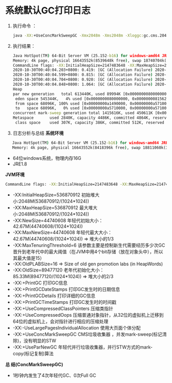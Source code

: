 # 系统默认GC打印日志
1. 执行命令 ：
    ```cmd
    java -XX:+UseConcMarkSweepGC -Xmx2048m -Xms2048m -Xloggc:gc.cms.2048.log -XX:+PrintGCDetails -XX:+PrintGCDateStamps com.mariston.weektwo.GCLogAnalysis
    ```
2. 执行结果：
    ```cmd
   Java HotSpot(TM) 64-Bit Server VM (25.152-b16) for windows-amd64 JRE (1.8.0_152-b16), built on Sep 14 2017 02:29:36 by "java_re" with MS VC++ 10.0 (VS2010)
   Memory: 4k page, physical 16643552k(8539648k free), swap 18740704k(4296420k free)
   CommandLine flags: -XX:InitialHeapSize=2147483648 -XX:MaxHeapSize=2147483648 -XX:MaxNewSize=697933824 -XX:MaxTenuringThreshold=6 -XX:NewSize=697933824 -XX:OldPLABSize=16 -XX:OldSize=1395867648 -XX:+PrintGC -XX:+PrintGCDateStamps -XX:+PrintGCDetails -XX:+PrintGCTimeStamps -XX:+UseCompressedClassPointers -XX:+UseCompressedOops -XX:+UseConcMarkSweepGC -XX:-UseLargePagesIndividualAllocation -XX:+UseParNewGC 
   2020-10-30T00:40:04.203+0800: 0.419: [GC (Allocation Failure) 2020-10-30T00:40:04.203+0800: 0.419: [ParNew: 545344K->68096K(613440K), 0.3186208 secs] 545344K->147423K(2029056K), 0.3188300 secs] [Times: user=0.14 sys=0.19, real=0.32 secs] 
   2020-10-30T00:40:04.599+0800: 0.815: [GC (Allocation Failure) 2020-10-30T00:40:04.599+0800: 0.815: [ParNew: 613440K->68096K(613440K), 0.0366450 secs] 692767K->270655K(2029056K), 0.0367509 secs] [Times: user=0.05 sys=0.19, real=0.04 secs] 
   2020-10-30T00:40:04.704+0800: 0.920: [GC (Allocation Failure) 2020-10-30T00:40:04.704+0800: 0.920: [ParNew: 613440K->68096K(613440K), 0.0758636 secs] 815999K->391323K(2029056K), 0.0759174 secs] [Times: user=0.53 sys=0.05, real=0.08 secs] 
   2020-10-30T00:40:04.848+0800: 1.064: [GC (Allocation Failure) 2020-10-30T00:40:04.848+0800: 1.064: [ParNew: 613440K->68096K(613440K), 0.0847833 secs] 936667K->518707K(2029056K), 0.0848768 secs] [Times: user=0.56 sys=0.03, real=0.09 secs] 
   Heap
    par new generation   total 613440K, used 89994K [0x0000000080000000, 0x00000000a9990000, 0x00000000a9990000)
     eden space 545344K,   4% used [0x0000000080000000, 0x0000000081562ad8, 0x00000000a1490000)
     from space 68096K, 100% used [0x00000000a1490000, 0x00000000a5710000, 0x00000000a5710000)
     to   space 68096K,   0% used [0x00000000a5710000, 0x00000000a5710000, 0x00000000a9990000)
    concurrent mark-sweep generation total 1415616K, used 450611K [0x00000000a9990000, 0x0000000100000000, 0x0000000100000000)
    Metaspace       used 2840K, capacity 4486K, committed 4864K, reserved 1056768K
     class space    used 307K, capacity 386K, committed 512K, reserved 1048576K

    ```
3. 日志分析与总结
**系统环境**
```cmd
   Java HotSpot(TM) 64-Bit Server VM (25.152-b16) for windows-amd64 JRE (1.8.0_152-b16), built on Sep 14 2017 02:29:36 by "java_re" with MS VC++ 10.0 (VS2010)
   Memory: 4k page, physical 16643552k(8418396k free), swap 18811060k(3799852k free)
```
+ 64位windows系统，物理内存16G
+ JRE1.8

**JVM环境**
 ```cmd
CommandLine flags: -XX:InitialHeapSize=2147483648 -XX:MaxHeapSize=2147483648 -XX:MaxNewSize=697933824 -XX:MaxTenuringThreshold=6 -XX:NewSize=697933824 -XX:OldPLABSize=16 -XX:OldSize=1395867648 -XX:+PrintGC -XX:+PrintGCDateStamps -XX:+PrintGCDetails -XX:+PrintGCTimeStamps -XX:+UseCompressedClassPointers -XX:+UseCompressedOops -XX:+UseConcMarkSweepGC -XX:-UseLargePagesIndividualAllocation -XX:+UseParNewGC
```
+ -XX:InitialHeapSize=536870912 初始堆大小:2048M(536870912/(1024*1024))
+ -XX:MaxHeapSize=536870912 最大堆大小:2048M(536870912/(1024*1024))
+ -XX:NewSize=44740608  年轻代初始大小：42.67M(44740608/(1024*1024))
+ -XX:MaxNewSize=44740608 年轻代最大大小：42.67M(44740608/(1024*1024)) => 堆大小的1/3
+ -XX:MaxTenuringThreshold=6 该参数主要是控制新生代需要经历多少次GC晋升到老年代中的最大阈值（在JVM中用4个bit存储（放在对象头中），所以其最大值是15）
+ -XX:OldPLABSize=16  => Size of old gen promotion labs (in HeapWords)
+ -XX:OldSize=89477120 老年代初始化大小：85.33M(89477120/(1024*1024)) => 堆大小的2/3
+ -XX:+PrintGC 打印GC信息
+ -XX:+PrintGCDateStamps 打印GC发生时的日期信息
+ -XX:+PrintGCDetails 打印详细的GC信息
+ -XX:+PrintGCTimeStamps 打印GC发生时的时间戳
+ -XX:+UseCompressedClassPointers 压缩类指针
+ -XX:+UseCompressedOops 压缩普通对象指针，从32位的虚拟机上迁移到64位的虚拟机上，会对指针进行相应的压缩处理
+ -XX:-UseLargePagesIndividualAllocation 使用大页面个体分配
+ -XX:+UseConcMarkSweepGC CMS垃圾收集器 ，并发mark-sweep(标记清除)，没有明显的STW
+ -XX:+UseParNewGC 年轻代并行垃圾收集器，并行STW方式的mark-copy(标记复制)算法


**总 结(ConcMarkSweepGC)**
+ 1秒钟内发生了4次年轻代GC、0次Full GC
